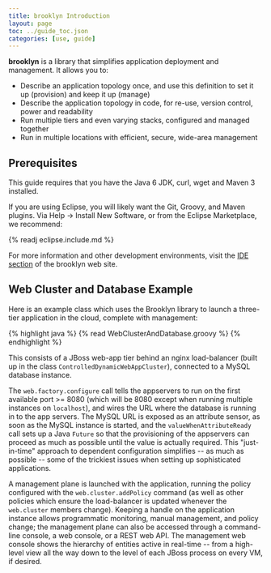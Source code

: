 ```yaml
---
title: brooklyn Introduction
layout: page
toc: ../guide_toc.json
categories: [use, guide]
---
```


**brooklyn** is a library that simplifies application deployment and management.
It allows you to:

- Describe an application topology once, and use this definition to set it up (provision) and keep it up (manage)
- Describe the application topology in code, for re-use, version control, power and readability
- Run multiple tiers and even varying stacks, configured and managed together
- Run in multiple locations with efficient, secure, wide-area management

Prerequisites
-------------

This guide requires that you have the Java 6 JDK, curl, wget and Maven 3 installed.

If you are using Eclipse, you will likely want the Git, Groovy, and Maven plugins.
Via Help -> Install New Software, or from the Eclipse Marketplace,
we recommend:

{% readj eclipse.include.md %}

For more information and other development environments,
visit the [IDE section]({{site.url}}/dev/build/ide.html) of the brooklyn web site.


Web Cluster and Database Example
--------------------------------

Here is an example class which uses the Brooklyn library
to launch a three-tier application in the cloud,
complete with management:

{% highlight java %}
{% read WebClusterAndDatabase.groovy %}
{% endhighlight %}

This consists of a JBoss web-app tier
behind an nginx load-balancer (built up in the class ``ControlledDynamicWebAppCluster``),
connected to a MySQL database instance.

The ``web.factory.configure`` call tells the appservers to run on the first available port >= 8080
(which will be 8080 except when running multiple instances on ``localhost``),
and wires the URL where the database is running in to the app servers.
The MySQL URL is exposed as an attribute sensor,
as soon as the MySQL instance is started,
and the ``valueWhenAttributeReady`` call sets up a Java ``Future``
so that the provisioning of the appservers can proceed as much as possible
until the value is actually required.
This "just-in-time" approach to dependent configuration simplifies -- as much as possible --
some of the trickiest issues when setting up sophisticated applications.

A management plane is launched with the application, 
running the policy configured with the ``web.cluster.addPolicy`` command
(as well as other policies which ensure the load-balancer is updated whenever the ``web.cluster`` members change).
Keeping a handle on the application instance allows programmatic monitoring, manual management, and
policy change; the management plane can also be accessed through a command-line console, a web console, or a REST web
API. The management web console shows the hierarchy of entities active in real-time -- 
from a high-level view all the way down to the level of
each JBoss process on every VM, if desired.

<!-- TODO screenshot could be useful? -->


<!--
TODO: could be useful to include an about- the guide here, with links

About the Guide
---------------

The guide is divided into sections aimed at developers building applications using Brooklyn ...
-->
